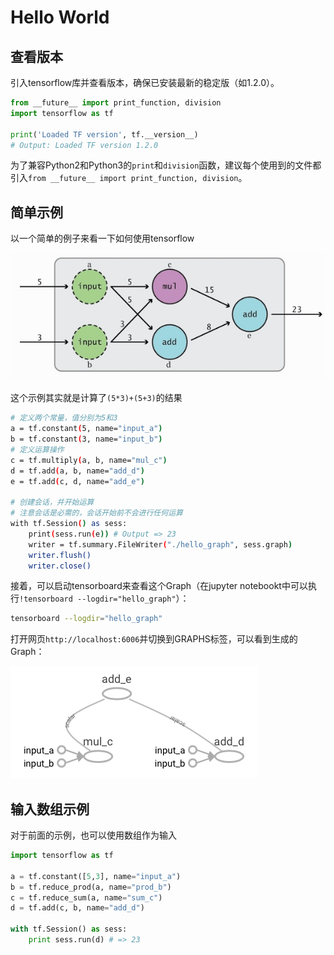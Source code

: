 # Hello World

## 查看版本

引入tensorflow库并查看版本，确保已安装最新的稳定版（如1.2.0）。

```python
from __future__ import print_function, division
import tensorflow as tf

print('Loaded TF version', tf.__version__)
# Output: Loaded TF version 1.2.0
```

为了兼容Python2和Python3的`print`和`division`函数，建议每个使用到的文件都引入`from __future__ import print_function, division`。

## 简单示例

以一个简单的例子来看一下如何使用tensorflow

![](images/hello.jpg)

这个示例其实就是计算了`(5*3)+(5+3)`的结果

```sh
# 定义两个常量，值分别为5和3
a = tf.constant(5, name="input_a")
b = tf.constant(3, name="input_b")
# 定义运算操作
c = tf.multiply(a, b, name="mul_c")
d = tf.add(a, b, name="add_d")
e = tf.add(c, d, name="add_e")

# 创建会话，并开始运算
# 注意会话是必需的，会话开始前不会进行任何运算
with tf.Session() as sess:
    print(sess.run(e)) # Output => 23
    writer = tf.summary.FileWriter("./hello_graph", sess.graph)
    writer.flush()
    writer.close()
```

接着，可以启动tensorboard来查看这个Graph（在jupyter notebookt中可以执行`!tensorboard --logdir="hello_graph"`）：

```sh
tensorboard --logdir="hello_graph"
```

打开网页`http://localhost:6006`并切换到GRAPHS标签，可以看到生成的Graph：

![](images/add_mul.png)

## 输入数组示例

对于前面的示例，也可以使用数组作为输入

```python
import tensorflow as tf

a = tf.constant([5,3], name="input_a")
b = tf.reduce_prod(a, name="prod_b")
c = tf.reduce_sum(a, name="sum_c")
d = tf.add(c, b, name="add_d")

with tf.Session() as sess:
    print sess.run(d) # => 23
```

